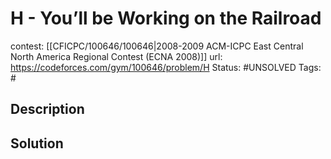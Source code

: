 # H - You’ll be Working on the Railroad

contest: [[CFICPC/100646/100646|2008-2009 ACM-ICPC East Central North America Regional Contest (ECNA 2008)]]
url: https://codeforces.com/gym/100646/problem/H
Status: #UNSOLVED
Tags: #

## Description

## Solution

